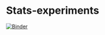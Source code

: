 # Stats-experiments
[![Binder](https://mybinder.org/badge_logo.svg)](https://mybinder.org/v2/gh/renatoparedes/Stats-experiments/master)
